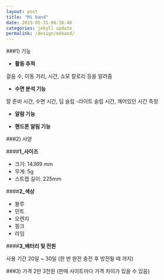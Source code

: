 ```yaml
---
layout: post
title: "Mi band"
date: 2015-05-31-06:38:40
categories: jekyll update
permalink: /design/meband/
---
```





###1) 기능


- **활동 추적**

걸음 수, 이동 거리, 시간, 소모 칼로리 등을 알려줌

- **수면 분석 기능**

잘 준비 시간, 수면 시간, 딥 슬립 -라이트 슬립 시간, 깨어있던 시간 측정

- **알람 기능**

- **핸드폰 알림 기능**



###2) 사양


####**1_사이즈**

- 크기: 14*36*9 mm
- 무게: 5g
- 스트랩 길이: 225mm


####**2_색상**

- 블루
- 민트
- 오렌지
- 핑크
- 라임


####**3_배터리 및 전원**

사용 기간 20일 ~ 30일 (한 번 완전 충전 후 방전될 때 까지)




###3) 가격
2만 3천원 (판매 사이트마다 가격 차이가 있을 수 있음)


